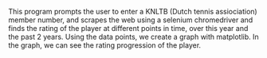 This program prompts the user to enter a KNLTB (Dutch tennis assiociation) member number, and 
scrapes the web using a selenium chromedriver and finds the rating of the player at different points in time,
over this year and the past 2 years. Using the data points, we create a graph with matplotlib.
In the graph, we can see the rating progression of the player.